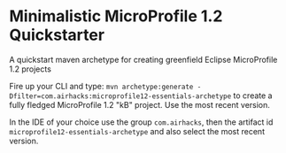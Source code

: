 # Minimalistic MicroProfile 1.2 Quickstarter

A quickstart maven archetype for creating greenfield Eclipse MicroProfile 1.2 projects

Fire up your CLI and type: `mvn archetype:generate -Dfilter=com.airhacks:microprofile12-essentials-archetype` to create a fully fledged MicroProfile 1.2 "kB" project. Use the most recent version.

In the IDE of your choice use the group `com.airhacks`, then the artifact id `microprofile12-essentials-archetype` and also select the most recent version.
